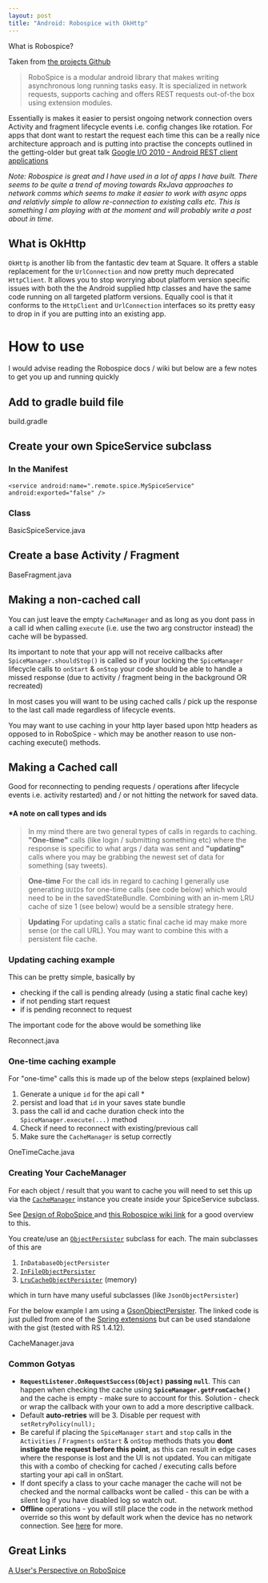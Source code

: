 ```yaml
---
layout: post
title: "Android: Robospice with OkHttp"
---
```


What is Robospice?

Taken from [the projects Github](https://github.com/stephanenicolas/robospice) 

> RoboSpice is a modular android library that makes writing asynchronous long running tasks easy. It is specialized in network requests, supports caching and offers REST requests out-of-the box using extension modules.

Essentially is makes it easier to persist ongoing network connection overs Activity and fragment lifecycle events i.e. config changes like rotation. For apps that dont want to restart the request each time this can be a really nice architecture approach and is putting into practise the concepts outlined in the getting-older but great talk [Google I/O 2010 - Android REST client applications](https://www.youtube.com/watch?v=xHXn3Kg2IQE)

_Note: Robospice is great and I have used in a lot of apps I have built. There seems to be quite a trend of moving towards RxJava approaches to network comms which seems to make it easier to work with async opps and relativly simple to allow re-connection to existing calls etc. This is something I am playing with at the moment and will probably write a post about in time._

## What is OkHttp

`OkHttp` is another lib from the fantastic dev team at Square. It offers a stable replacement for the `UrlConnection` and now pretty much deprecated `HttpClient`. It allows you to stop worrying about platform version specific issues with both the the Android supplied http classes and have the same code running on all targeted platform versions. Equally cool is that it conforms to the `HttpClient` and `UrlConnection` interfaces so its pretty easy to drop in if you are putting into an existing app.

# How to use

I would advise reading the Robospice docs / wiki but below are a few notes to get you up and running quickly

## Add to gradle build file

<div data-gist-id="997acd09d24c65faf046" data-gist-file="build.gradle">build.gradle</div>

## Create your own SpiceService subclass

### In the Manifest

<!-- SERVICES -->
```
<service android:name=".remote.spice.MySpiceService" android:exported="false" />
```

### Class

<div data-gist-id="997acd09d24c65faf046" data-gist-file="BasicSpiceService.java">BasicSpiceService.java</div>

## Create a base Activity / Fragment

<div data-gist-id="997acd09d24c65faf046" data-gist-file="BaseFragment.java">BaseFragment.java</div>

## Making a non-cached call 

You can just leave the empty `CacheManager` and as long as you dont pass in a call id when calling `execute` (i.e. use the two arg constructor instead) the cache will be bypassed. 

Its important to note that your app will not receive callbacks after `SpiceManager.shouldStop()` is called so if your locking the `SpiceManager` lifecycle calls to `onStart` & `onStop` your code should be able to handle a missed response (due to activity / fragment being in the background OR recreated)

In most cases you will want to be using cached calls / pick up the response to the last call made regardless of lifecycle events. 

You may want to use caching in your http layer based upon http headers as opposed to in RoboSpice - which may be another reason to use non-caching execute() methods.

## Making a Cached call 

Good for reconnecting to pending requests / operations after lifecycle events i.e. activity restarted) and / or not hitting the network for saved data.

#### *A note on call types and ids
>In my mind there are two general types of calls in regards to caching. __"One-time"__ calls (like login / submitting something etc) where the response is specific to what args / data was sent and __"updating"__ calls where you may be grabbing the newest set of data for something (say tweets).

>__One-time__ For the call ids in regard to caching I generally use generating `UUID`s for one-time calls (see code below) which would need to be in the savedStateBundle. Combining with an in-mem LRU cache of size 1 (see below) would be a sensible strategy here.

>__Updating__ For updating calls a static final cache id may make more sense (or the call URL). You may want to combine this with a persistent file cache.

### Updating caching example

This can be pretty simple, basically by

- checking if the call is pending already (using a static final cache key)
- if not pending start request
- if is pending reconnect to request

The important code for the above would be something like

<div data-gist-id="997acd09d24c65faf046" data-gist-file="Reconnect.java">Reconnect.java</div>

### One-time caching example

For "one-time" calls this is made up of the below steps (explained below)

1. Generate a unique `id` for the api call *
2. persist and load that `id` in your saves state bundle
3. pass the call id and cache duration check into the `SpiceManager.execute(...)` method
4. Check if need to reconnect with existing/previous call
5. Make sure the `CacheManager` is setup correctly

<div data-gist-id="997acd09d24c65faf046" data-gist-file="OneTimeCache.java">OneTimeCache.java</div>

### Creating Your CacheManager

For each object / result that you want to cache you will need to set this up via the [`CacheManager`](http://stephanenicolas.github.io/robospice/site/latest/apidocs/com/octo/android/robospice/persistence/CacheManager.html) instance you create inside your SpiceService subclass. 

See [Design of RoboSpice ](https://github.com/stephanenicolas/robospice/wiki/Design-of-RoboSpice) and [this Robospice wiki link](https://github.com/stephanenicolas/robospice/wiki/A-User's-Perspective-on-RoboSpice) for a good overview to this.

You create/use an [`ObjectPersister`](http://stephanenicolas.github.io/robospice/site/latest/apidocs/com/octo/android/robospice/persistence/ObjectPersister.html) subclass for each. The main subclasses of this are

1. `InDatabaseObjectPersister`
2. [`InFileObjectPersister`](http://stephanenicolas.github.io/robospice/site/latest/apidocs/com/octo/android/robospice/persistence/file/InFileObjectPersister.html)   
3. [`LruCacheObjectPersister`](http://stephanenicolas.github.io/robospice/site/latest/apidocs/com/octo/android/robospice/persistence/memory/LruCacheObjectPersister.html) (memory)

which in turn have many useful subclasses (like `JsonObjectPersister`)

For the below example I am using a [GsonObjectPersister](https://gist.github.com/doridori/68a13a2dc9648b4d6fd0). The linked code is just pulled from one of the [Spring extensions](https://github.com/stephanenicolas/robospice/tree/release/extensions/robospice-spring-android-parent/robospice-spring-android/src/main/java/com/octo/android/robospice/persistence/springandroid/json/gson) but can be used standalone with the gist (tested with RS 1.4.12).

<div data-gist-id="997acd09d24c65faf046" data-gist-file="CacheManager.java">CacheManager.java</div>

### Common Gotyas

- __`RequestListener.OnRequestSuccess(Object)` passing `null`__. This can happen when checking the cache using **`SpiceManager.getFromCache()`** and the cache is empty - make sure to account for this. Solution - check or wrap the callback with your own to add a more descriptive callback.
- Default **auto-retries** will be 3. Disable per request with `setRetryPolicy(null);`
- Be careful if placing the `SpiceManager` `start` and `stop` calls in the `Activities` / `Fragments` `onStart` & `onStop` methods thats you **dont instigate the request before this point**, as this can result in edge cases where the response is lost and the UI is not updated. You can mitigate this with a combo of checking for cached / executing calls before starting your api call in onStart.
- If dont specify a class to your cache manager the cache will not be checked and the normal callbacks wont be called - this can be with a silent log if you have disabled log so watch out.
- __Offline__ operations - you will still place the code in the network method override so this wont by default work when the device has no network connection. See [here](https://groups.google.com/forum/#!topic/robospice/TPf_-Id3l88) for more. 

## Great Links

[A User's Perspective on RoboSpice](https://github.com/stephanenicolas/robospice/wiki/A-User's-Perspective-on-RoboSpice)
